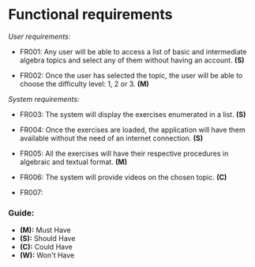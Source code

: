 # Functional requirements

_User requirements:_

* FR001: Any user will be able to access a list of basic and intermediate algebra topics and select any of them without having an account. **(S)**

* FR002: Once the user has selected the topic, the user will be able to choose the difficulty level: 1, 2 or 3. **(M)**

_System requirements:_

* FR003: The system will display the exercises enumerated in a list. **(S)**

* FR004: Once the exercises are loaded, the application will have them available without the need of an internet connection. **(S)**

* FR005: All the exercises will have their respective procedures in algebraic and textual format. **(M)**

* FR006: The system will provide videos on the chosen topic. **(C)**

* FR007:

### Guide:
+ **(M):** Must Have
+ **(S):** Should Have
+ **(C):** Could Have
+ **(W):** Won't Have
